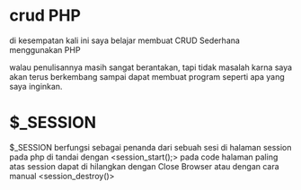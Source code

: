 # crud PHP

di kesempatan kali ini saya belajar membuat CRUD Sederhana menggunakan PHP

walau penulisannya masih sangat berantakan, tapi tidak masalah karna saya  akan terus berkembang sampai dapat membuat program seperti apa yang saya inginkan.

# $_SESSION

$_SESSION berfungsi sebagai penanda dari sebuah sesi di halaman
session pada php di tandai dengan <session_start();> pada code halaman paling atas
session dapat di hilangkan dengan Close Browser atau dengan cara manual <session_destroy()>